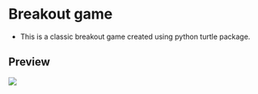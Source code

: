 # Breakout game

<ul>
  <li>This is a classic breakout game created using python turtle package.</ul> 
 </ul>
 
 <h2>Preview</h3>
 <img src="https://user-images.githubusercontent.com/91461938/190869599-22f3e7a6-280b-4513-a872-17dbc5bcc1ae.png">
